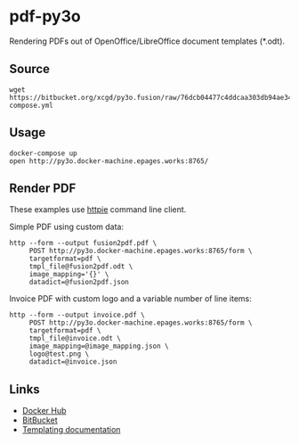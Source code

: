 # pdf-py3o

Rendering PDFs out of OpenOffice/LibreOffice document templates (*.odt).

## Source

```
wget https://bitbucket.org/xcgd/py3o.fusion/raw/76dcb04477c4ddcaa303db94ae340561c2da75a9/docker-compose.yml
```


## Usage

```
docker-compose up
open http://py3o.docker-machine.epages.works:8765/
```

## Render PDF

These examples use [httpie](https://github.com/jkbrzt/httpie) command line client.

Simple PDF using custom data:

```
http --form --output fusion2pdf.pdf \
     POST http://py3o.docker-machine.epages.works:8765/form \
     targetformat=pdf \
     tmpl_file@fusion2pdf.odt \
     image_mapping='{}' \
     datadict=@fusion2pdf.json
```

Invoice PDF with custom logo and a variable number of line items:

```
http --form --output invoice.pdf \
     POST http://py3o.docker-machine.epages.works:8765/form \
     targetformat=pdf \
     tmpl_file@invoice.odt \
     image_mapping=@image_mapping.json \
     logo@test.png \
     datadict=@invoice.json
```


## Links

* [Docker Hub](https://hub.docker.com/r/xcgd/py3o.fusion/)
* [BitBucket](https://bitbucket.org/faide/py3o.fusion)
* [Templating documentation](http://py3otemplate.readthedocs.io/en/latest/templating.html)
